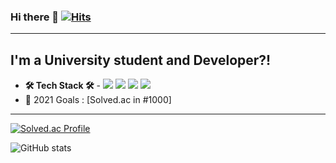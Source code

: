 ### Hi there 👋 [![Hits](https://hits.seeyoufarm.com/api/count/incr/badge.svg?url=https%3A%2F%2Fgithub.com%2Fjt000111&count_bg=%2379C83D&title_bg=%23555555&icon=&icon_color=%23E7E7E7&title=hits&edge_flat=false)](https://hits.seeyoufarm.com)
---
## I'm a University student and Developer?!

- <b>🛠 Tech Stack 🛠</b> - <img src="https://img.shields.io/badge/HTML5-E34F26?style=flat-square&logo=HTML5&logoColor=white"/></a> 
<img src="https://img.shields.io/badge/CSS3-1572B6?style=flat-square&logo=CSS3&logoColor=white"/></a> 
<img src="https://img.shields.io/badge/JavaScript-F7DF1E?style=flat-square&logo=JavaScript&logoColor=white"/></a> 
<img src="https://img.shields.io/badge/Python-3766AB?style=flat-square&logo=Python&logoColor=white"/></a>  
- 🥅 2021 Goals : [Solved.ac in #1000]

---

[![Solved.ac Profile](http://mazassumnida.wtf/api/v2/generate_badge?boj=jt000111)](https://solved.ac/jt000111/)

![GitHub stats](https://github-readme-stats.vercel.app/api?username=jt000111&show_icons=true&theme=tokyonight)





